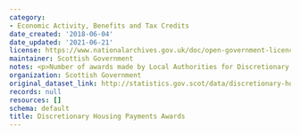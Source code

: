 ```yaml
---
category:
- Economic Activity, Benefits and Tax Credits
date_created: '2018-06-04'
date_updated: '2021-06-21'
license: https://www.nationalarchives.gov.uk/doc/open-government-licence/version/3/
maintainer: Scottish Government
notes: <p>Number of awards made by Local Authorities for Discretionary Housing Payments.</p>
organization: Scottish Government
original_dataset_link: http://statistics.gov.scot/data/discretionary-housing-payments-awards
records: null
resources: []
schema: default
title: Discretionary Housing Payments Awards
---
```

